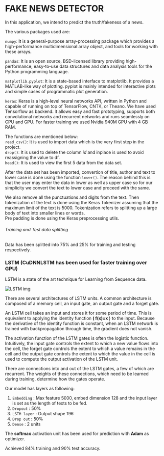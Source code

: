 
# FAKE NEWS DETECTOR
In this application, we intend to predict the truth/fakeness of a news.

The various packages used are:

`numpy`: It is a general-purpose array-processing package which provides a high-performance multidimensional array object, and tools for working with these arrays.

`pandas`: It is an open source, BSD-licensed library providing high-performance, easy-to-use data structures and data analysis tools for the Python programming language.

`matplotlib.pyplot`: It is a state-based interface to matplotlib. It provides a MATLAB-like way of plotting. pyplot is mainly intended for interactive plots and simple cases of programmatic plot generation.

`keras`: Keras is a high-level neural networks API, written in Python and capable of running on top of TensorFlow, CNTK, or Theano. We have used Tensorflow as backend. 
It allows easy and fast prototyping, supports both convolutional networks and recurrent networks and runs seamlessly on CPU and GPU. For faster training we used Nvidia 940M GPU with 4 GB RAM. 

The functions are mentioned below: </br>
`read_csv()`: It is used to import data which is the very first step in the project. </br>
`drop()`: It is used to delete the column *id* and inplace is used to avoid reassigning the value to df. </br>
`head()`: It is used to view the first 5 data from the data set.

After the data set has been imported, convertion of title, author and text to lower case is done using the function `lower()`. The reason behind this is that the user may enter the data in lower as well as upper case so for our simplicity we convert the text to lower case and proceed with the same.


We also remove all the punctuations and digits from the text.
Then tokenization of the text is done using the Keras Tokenizer assuming that the maximum limit of the text is 5000. Tokenization refers to splitting up a large body of text into smaller lines or words.  </br>
Pre padding is done using the Keras preprocessing utils. </br>

###### Training and Test data splitting
Data has been splitted into 75% and 25% for training and testing respectively. </br>

### LSTM (CuDNNLSTM has been used for faster training over GPU)
LSTM is a state of the art technique for Learning from Sequence data. </br>

![LSTM img](https://upload.wikimedia.org/wikipedia/commons/thumb/5/53/Peephole_Long_Short-Term_Memory.svg/450px-Peephole_Long_Short-Term_Memory.svg.png)

There are several architectures of LSTM units. A common architecture is composed of a memory cell, an input gate, an output gate and a forget gate.

An LSTM cell takes an input and stores it for some period of time. This is equivalent to applying the identity function **( f(x)=x )**  to the input. Because the derivative of the identity function is constant, when an LSTM network is trained with backpropagation through time, the gradient does not vanish.

The activation function of the LSTM gates is often the logistic function. Intuitively, the input gate controls the extent to which a new value flows into the cell, the forget gate controls the extent to which a value remains in the cell and the output gate controls the extent to which the value in the cell is used to compute the output activation of the LSTM unit.

There are connections into and out of the LSTM gates, a few of which are recurrent. The weights of these connections, which need to be learned during training, determine how the gates operate.





Our model has layers as following:
1. `Embedding` : Max feature 5000, embed dimension 128 and the input layer is set as the length of texts  to be fed.
2. `Dropout` : 50%
3. `LSTM layer` : Output shape 196
4. `Drop out` : 50%
5. `Dense` : 2 units

The **softmax** activation unit has been used for prediction with **Adam** as optimizer.

Achieved 84% training and 90% test accuracy.
